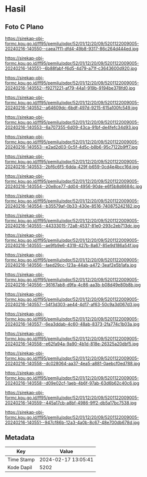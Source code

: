 # Hasil

## Foto C Plano

https://sirekap-obj-formc.kpu.go.id/ff95/pemilu/pdpr/52/01/12/20/09/5201122009005-20240216-140550--caea7f11-dfd4-49b8-9317-86c264d444ed.jpg

https://sirekap-obj-formc.kpu.go.id/ff95/pemilu/pdpr/52/01/12/20/09/5201122009005-20240216-140551--6b88fabf-f6d5-4d79-a71f-c3643600d920.jpg

https://sirekap-obj-formc.kpu.go.id/ff95/pemilu/pdpr/52/01/12/20/09/5201122009005-20240216-140552--f9271221-af79-44a1-919b-9194be378fd0.jpg

https://sirekap-obj-formc.kpu.go.id/ff95/pemilu/pdpr/52/01/12/20/09/5201122009005-20240216-140552--a64609dc-6bdf-497d-9215-615a100fc549.jpg

https://sirekap-obj-formc.kpu.go.id/ff95/pemilu/pdpr/52/01/12/20/09/5201122009005-20240216-140553--6a707355-6d09-43ca-91bf-de4fefc34d93.jpg

https://sirekap-obj-formc.kpu.go.id/ff95/pemilu/pdpr/52/01/12/20/09/5201122009005-20240216-140553--e2ad2d03-0c5f-4d5c-b8b6-95c7122b9ff7.jpg

https://sirekap-obj-formc.kpu.go.id/ff95/pemilu/pdpr/52/01/12/20/09/5201122009005-20240216-140553--2bf6c6f5-6dda-429f-b659-0cd4e4bcc16d.jpg

https://sirekap-obj-formc.kpu.go.id/ff95/pemilu/pdpr/52/01/12/20/09/5201122009005-20240216-140554--20e8ce77-dd04-4956-90de-e6f5b8d6684c.jpg

https://sirekap-obj-formc.kpu.go.id/ff95/pemilu/pdpr/52/01/12/20/09/5201122009005-20240216-140554--b35579af-0b33-430e-8516-740875242182.jpg

https://sirekap-obj-formc.kpu.go.id/ff95/pemilu/pdpr/52/01/12/20/09/5201122009005-20240216-140555--44333015-72a8-4537-81e0-293c2eb713dc.jpg

https://sirekap-obj-formc.kpu.go.id/ff95/pemilu/pdpr/52/01/12/20/09/5201122009005-20240216-140555--ae9fb9e6-4319-427b-8a67-85e9d186a54f.jpg

https://sirekap-obj-formc.kpu.go.id/ff95/pemilu/pdpr/52/01/12/20/09/5201122009005-20240216-140556--faed29cc-123a-44ab-a472-3eaf2e5b1afa.jpg

https://sirekap-obj-formc.kpu.go.id/ff95/pemilu/pdpr/52/01/12/20/09/5201122009005-20240216-140556--36167ab8-d9fa-4c86-aa3b-b08d49e80b8b.jpg

https://sirekap-obj-formc.kpu.go.id/ff95/pemilu/pdpr/52/01/12/20/09/5201122009005-20240216-140557--54f3d303-ae44-4d17-af63-50c9a3d067d3.jpg

https://sirekap-obj-formc.kpu.go.id/ff95/pemilu/pdpr/52/01/12/20/09/5201122009005-20240216-140557--6ea3ddab-4c60-48ab-8373-2fa774c1b03a.jpg

https://sirekap-obj-formc.kpu.go.id/ff95/pemilu/pdpr/52/01/12/20/09/5201122009005-20240216-140558--e62fa94a-9a90-4b1d-818e-26325a20dbf5.jpg

https://sirekap-obj-formc.kpu.go.id/ff95/pemilu/pdpr/52/01/12/20/09/5201122009005-20240216-140558--dc028064-aa37-4ea5-a881-0aebcf0ed788.jpg

https://sirekap-obj-formc.kpu.go.id/ff95/pemilu/pdpr/52/01/12/20/09/5201122009005-20240216-140558--d09e02cf-1aeb-4b6f-97ab-63d6b62c40c6.jpg

https://sirekap-obj-formc.kpu.go.id/ff95/pemilu/pdpr/52/01/12/20/09/5201122009005-20240216-140559--445a17cb-a8bf-4986-9ff2-db5a17bc7538.jpg

https://sirekap-obj-formc.kpu.go.id/ff95/pemilu/pdpr/52/01/12/20/09/5201122009005-20240216-140551--947cf86b-12a3-4a0b-8c67-48e700db678d.jpg


## Metadata

| Key        | Value               |
| ---------- | ------------------- |
| Time Stamp | 2024-02-17 13:05:41 |
| Kode Dapil | 5202                |



